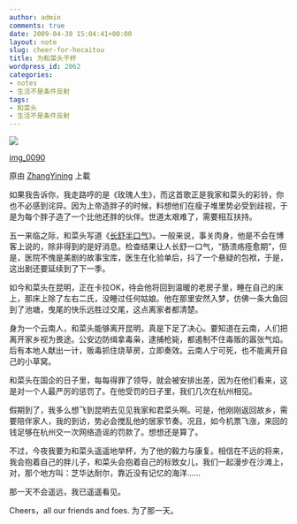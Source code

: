 ```yaml
---
author: admin
comments: true
date: 2009-04-30 15:04:41+00:00
layout: note
slug: cheer-for-hecaitou
title: 为和菜头干杯
wordpress_id: 2062
categories:
- notes
- 生活不是条件反射
tags:
- 和菜头
- 生活不是条件反射
---
```



[![](http://farm4.static.flickr.com/3031/3032166254_f6649c7c14_m.jpg)](http://www.flickr.com/photos/yining/3032166254/)
  


[img_0090](http://www.flickr.com/photos/yining/3032166254/)
  

原由 [ZhangYining](http://www.flickr.com/people/yining/) 上載




如果我告诉你，我走路哼的是《玫瑰人生》，而这首歌正是我家和菜头的彩铃，你也不必感到诧异。因为上帝造胖子的时候，料想他们在瘦子堆里势必受到歧视，于是为每个胖子造了一个比他还胖的伙伴。世道太艰难了，需要相互扶持。  

  

五一来临之际，和菜头写道《[长舒半口气](http://www.hecaitou.net/?p=5421)》。一般来说，事关肉身，他是不会在博客上说的，除非得到的是好消息。检查结果让人长舒一口气，“肠溃疡痊愈期”，但是，医院不愧是美剧的故事宝库，医生在化验单后，抖了一个悬疑的包袱，于是，这出剧还要延续到了下一季。  

  

如今和菜头在昆明，正在卡拉OK，待会他将回到温暖的老房子里，睡在自己的床上，那床上除了左右二氏，没睡过任何姑娘。他在那里安然入梦，仿佛一条大鱼回到了池塘，曳尾的快乐远胜过交尾，这点离家者都清楚。  

  

身为一个云南人，和菜头能够离开昆明，真是下足了决心。要知道在云南，人们把离开家乡视为畏途。公安边防缉拿毒枭，逮捕枪毙，都遏制不住毒贩的嚣张气焰。后有本地人献出一计，贩毒抓住烧草房，立即奏效。云南人宁可死，也不能离开自己的小草窝。  

  

和菜头在国企的日子里，每每得罪了领导，就会被安排出差，因为在他们看来，这是对一个人最严厉的惩罚了。在他受罚的日子里，我们几次在杭州相见。  

  

假期到了，我多么想飞到昆明去见见我家和君菜头啊。可是，他刚刚返回故乡，需要陪伴家人，我的到访，势必会搅乱他的居家节奏。况且，如今机票飞涨，来回的钱足够在杭州交一次网络造谣的罚款了。想想还是算了。  

  

不过，今夜我要为和菜头遥遥地举杯，为了他的毅力与康复。相信在不远的将来，我会抱着自己的胖儿子，和菜头会抱着自己的标致女儿，我们一起漫步在沙滩上，对，那个地方叫：芝华达耐尔，靠近没有记忆的海洋……  

  

那一天不会遥远，我已遥遥看见。  

  

Cheers，all our friends and foes. 为了那一天。
  


